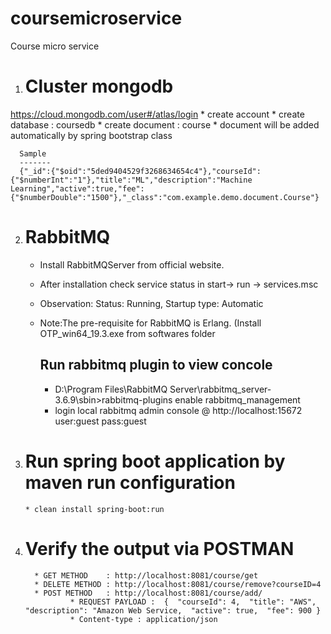 # coursemicroservice
Course micro service


1) Cluster mongodb
   ======================
https://cloud.mongodb.com/user#/atlas/login
    * create account 
    * create database : coursedb
    * create document : course
    * document will be added automatically by spring bootstrap class   

      Sample
      -------
      {"_id":{"$oid":"5ded9404529f3268634654c4"},"courseId":{"$numberInt":"1"},"title":"ML","description":"Machine   Learning","active":true,"fee":{"$numberDouble":"1500"},"_class":"com.example.demo.document.Course"}

2) RabbitMQ
   =============
    * Install RabbitMQServer from official website. 
    * After installation check service status in start-> run -> services.msc
    * Observation: Status: Running, Startup type: Automatic
    * Note:The pre-requisite for RabbitMQ is Erlang. (Install OTP_win64_19.3.exe from softwares folder
   
      Run rabbitmq plugin to view concole
      --------------------------------
       *  D:\Program Files\RabbitMQ Server\rabbitmq_server-3.6.9\sbin>rabbitmq-plugins enable rabbitmq_management
       *  login local rabbitmq admin console @ http://localhost:15672
      user:guest
      pass:guest

3) Run spring boot application by maven run configuration
   =========================================================

       * clean install spring-boot:run


4) Verify the output via POSTMAN
   =================================

         * GET METHOD    : http://localhost:8081/course/get
         * DELETE METHOD : http://localhost:8081/course/remove?courseID=4              
         * POST METHOD   : http://localhost:8081/course/add/
                 * REQUEST PAYLOAD :  {  "courseId": 4,  "title": "AWS",  "description": "Amazon Web Service,  "active": true,  "fee": 900 }
                 * Content-type : application/json

